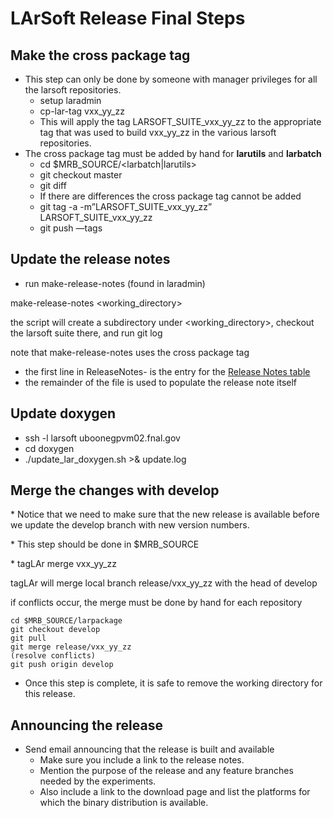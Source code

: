 # LArSoft Release Final Steps



## Make the cross package tag

-   This step can only be done by someone with manager privileges for all the larsoft repositories.
    -   setup laradmin
    -   cp-lar-tag vxx_yy_zz <larsoftobj version>
    -   This will apply the tag LARSOFT_SUITE_vxx_yy_zz to the appropriate tag that was used to build vxx_yy_zz in the various larsoft repositories.
-   The cross package tag must be added by hand for **larutils** and **larbatch**
    -   cd $MRB_SOURCE/\<larbatch\|larutils\>
    -   git checkout master
    -   git diff <new tag for this package>
    -   If there are differences the cross package tag cannot be added
    -   git tag -a -m”LARSOFT_SUITE_vxx_yy_zz” LARSOFT_SUITE_vxx_yy_zz
    -   git push —tags

## Update the release notes

-   run make-release-notes (found in laradmin)

make-release-notes <working_directory> <new tag> <old tag>

the script will create a <new tag> subdirectory under <working_directory>, checkout the larsoft suite there, and run git log

note that make-release-notes uses the cross package tag

-   the first line in ReleaseNotes-<version> is the entry for the [Release Notes table](releases/LArSoft_release_list)
-   the remainder of the file is used to populate the release note itself

## Update doxygen

-   ssh -l larsoft uboonegpvm02.fnal.gov
-   cd doxygen
-   ./update_lar_doxygen.sh \>& update.log

## Merge the changes with develop

\* Notice that we need to make sure that the new release is available before we update the develop branch with new version numbers.

\* This step should be done in $MRB_SOURCE

\* tagLAr merge vxx_yy_zz

tagLAr will merge local branch release/vxx_yy_zz with the head of develop

if conflicts occur, the merge must be done by hand for each repository


    cd $MRB_SOURCE/larpackage
    git checkout develop
    git pull
    git merge release/vxx_yy_zz
    (resolve conflicts)
    git push origin develop

-   Once this step is complete, it is safe to remove the working directory for this release.

## Announcing the release

-   Send email announcing that the release is built and available
    -   Make sure you include a link to the release notes.
    -   Mention the purpose of the release and any feature branches needed by the experiments.
    -   Also include a link to the download page and list the platforms for which the binary distribution is available.
